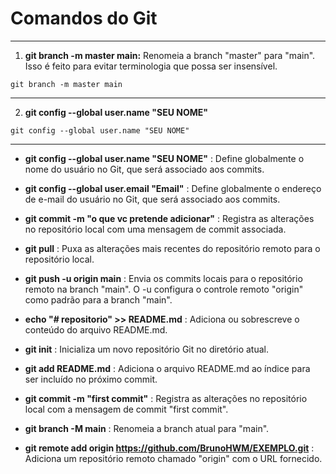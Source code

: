 # Comandos do Git
---

1. **git branch -m master main:** Renomeia a branch "master" para "main". Isso é feito para evitar terminologia que possa ser insensível.
```
git branch -m master main
```
---
2. **git config --global user.name "SEU NOME"**
```
git config --global user.name "SEU NOME"
```
---





- **git config --global user.name "SEU NOME"** :
Define globalmente o nome do usuário no Git, que será associado aos commits.

- **git config --global user.email "Email"** :
Define globalmente o endereço de e-mail do usuário no Git, que será associado aos commits.

- **git commit -m "o que vc pretende adicionar"** :
Registra as alterações no repositório local com uma mensagem de commit associada.

- **git pull** :
Puxa as alterações mais recentes do repositório remoto para o repositório local.

- **git push -u origin main** :
Envia os commits locais para o repositório remoto na branch "main". O -u configura o controle remoto "origin" como padrão para a branch "main".

- **echo "# repositorio" >> README.md** : 
Adiciona ou sobrescreve o conteúdo do arquivo README.md.

- **git init** :
Inicializa um novo repositório Git no diretório atual.

- **git add README.md** :
Adiciona o arquivo README.md ao índice para ser incluído no próximo commit.

- **git commit -m "first commit"** :
Registra as alterações no repositório local com a mensagem de commit "first commit".
                                                              
- **git branch -M main** :
Renomeia a branch atual para "main".

- **git remote add origin https://github.com/BrunoHWM/EXEMPLO.git** :
Adiciona um repositório remoto chamado "origin" com o URL fornecido.

